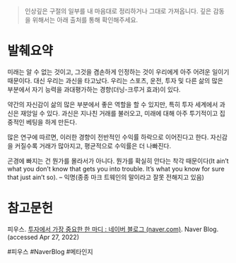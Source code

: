 > 인상깊은 구절의 일부를 내 마음대로 정리하거나 그대로 가져옵니다. 깊은 감동을 위해서는 아래 출처를 통해 확인해주세요.

# 발췌요약

미래는 알 수 없는 것이고, 그것을 겸손하게 인정하는 것이 우리에게 아주 어려운 일이기 때문이다. 대신 우리는 과신을 타고났다. 우리는 스포츠, 운전, 투자 및 다른 삶의 많은 부분에서 자기 능력을 과대평가하는 경향(더닝-크루거 효과)이 있다.

 약간의 자신감이 삶의 많은 부분에서 좋은 역할을 할 수 있지만, 특히 투자 세계에서 과신은 재앙일 수 있다. 과신은 지나친 거래를 불러오고, 미래에 대해 아주 투기적이고 집중적인 베팅을 하게 만든다.

많은 연구에 따르면, 이러한 경향이 전반적인 수익률 하락으로 이어진다고 한다. 자신감을 커질수록 거래가 많아지고, 평균적으로 수익률은 더 나빠진다.

곤경에 빠지는 건 뭔가를 몰라서가 아니다. 뭔가를 확실히 안다는 착각 때문이다(It ain’t what you don’t know that gets you into trouble. It’s what you know for sure that just ain’t so). – 익명(종종 마크 트웨인의 말이라고 잘못 전해지고 있음)


# 참고문헌

피우스. [투자에서 가장 중요한 한 마디 : 네이버 블로그 (naver.com)](https://blog.naver.com/jeunkim/222711765585). Naver Blog. (accessed Apr 27, 2022)

#피우스 #NaverBlog #메타인지